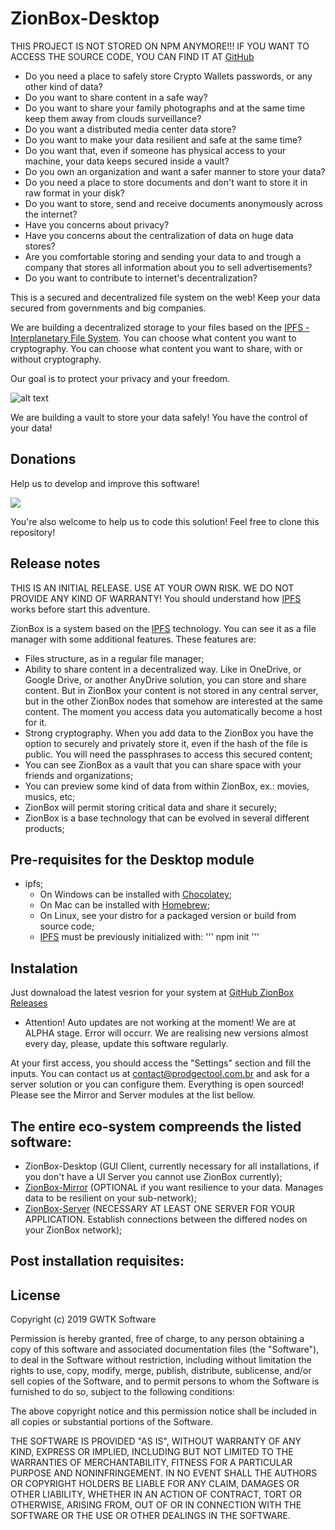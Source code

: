 # ZionBox-Desktop

THIS PROJECT IS NOT STORED ON NPM ANYMORE!!! IF YOU WANT TO ACCESS THE SOURCE CODE, YOU CAN FIND IT AT [GitHub](https://github.com/paulorieck/ZionBox-Desktop)

- Do you need a place to safely store Crypto Wallets passwords, or any other kind of data?
- Do you want to share content in a safe way?
- Do you want to share your family photographs and at the same time keep them away from clouds surveillance?
- Do you want a distributed media center data store?
- Do you want to make your data resilient and safe at the same time?
- Do you want that, even if someone has physical access to your machine, your data keeps secured inside a vault?
- Do you own an organization and want a safer manner to store your data?
- Do you need a place to store documents and don't want to store it in raw format in your disk?
- Do you want to store, send and receive documents anonymously across the internet?
- Have you concerns about privacy?
- Have you concerns about the centralization of data on huge data stores?
- Are you comfortable storing and sending your data to and trough a company that stores all information about you to sell advertisements?
- Do you want to contribute to internet's decentralization?

This is a secured and decentralized file system on the web! Keep your data secured from governments and big companies.

We are building a decentralized storage to your files based on the [IPFS - Interplanetary File System](https://ipfs.io). You can choose what content you want to cryptography. You can choose what content you want to share, with or without cryptography.

Our goal is to protect your privacy and your freedom.

![alt text](https://www.gwtk.com.br/imagens_publicas/5d53fa6669775.jpg)

We are building a vault to store your data safely! You have the control of your data!

## Donations
Help us to develop and improve this software!

[![](https://www.paypalobjects.com/en_US/i/btn/btn_donateCC_LG.gif)](https://www.paypal.com/cgi-bin/webscr?cmd=_s-xclick&hosted_button_id=BPL6U33XS9HYA)

You're also welcome to help us to code this solution! Feel free to clone this repository!

## Release notes
THIS IS AN INITIAL RELEASE. USE AT YOUR OWN RISK. WE DO NOT PROVIDE ANY KIND OF WARRANTY! You should understand how [IPFS](https://ipfs.io) works before start this adventure.

ZionBox is a system based on the [IPFS](https://ipfs.io) technology. You can see it as a file manager with some additional features. These features are:

- Files structure, as in a regular file manager;
- Ability to share content in a decentralized way. Like in OneDrive, or Google Drive, or another AnyDrive solution, you can store and share content. But in ZionBox your content is not stored in any central server, but in the other ZionBox nodes that somehow are interested at the same content. The moment you access data you automatically become a host for it.
- Strong cryptography. When you add data to the ZionBox you have the option to securely and privately store it, even if the hash of the file is public. You will need the passphrases to access this secured content;
- You can see ZionBox as a vault that you can share space with your friends and organizations;
- You can preview some kind of data from within ZionBox, ex.: movies, musics, etc;
- ZionBox will permit storing critical data and share it securely;
- ZionBox is a base technology that can be evolved in several different products;

## Pre-requisites for the Desktop module
- ipfs;
    - On Windows can be installed with [Chocolatey](https://www.chocolatey.org/);
    - On Mac can be installed with [Homebrew](https://brew.sh/);
    - On Linux, see your distro for a packaged version or build from source code;
    - [IPFS](https://ipfs.io) must be previously initialized with: 
    '''
    npm init
    '''

## Instalation
Just downaload the latest vesrion for your system at [GitHub ZionBox Releases](https://github.com/paulorieck/ZionBox-Desktop/releases)
- Attention! Auto updates are not working at the moment! We are at ALPHA stage. Error will occurr. We are realising new versions almost every day, please, update this software regularly.

At your first access, you should access the "Settings" section and fill the inputs. You can contact us at contact@prodgectool.com.br and ask for a server solution or you can configure them. Everything is open sourced! Please see the Mirror and Server modules at the list bellow.

## The entire eco-system compreends the listed software:
- ZionBox-Desktop (GUI Client, currently necessary for all installations, if you don't have a UI Server you cannot use ZionBox currently);
- [ZionBox-Mirror](https://www.npmjs.com/package/zionbox-mirror) (OPTIONAL if you want resilience to your data. Manages data to be resilient on your sub-network);
- [ZionBox-Server](https://www.npmjs.com/package/zionboxserver) (NECESSARY AT LEAST ONE SERVER FOR YOUR APPLICATION. Establish connections between the differed nodes on your ZionBox network);

## Post installation requisites:

## License
Copyright (c) 2019 GWTK Software

 Permission is hereby granted, free of charge, to any person obtaining a copy
 of this software and associated documentation files (the "Software"), to deal
 in the Software without restriction, including without limitation the rights
 to use, copy, modify, merge, publish, distribute, sublicense, and/or sell
 copies of the Software, and to permit persons to whom the Software is
 furnished to do so, subject to the following conditions:

 The above copyright notice and this permission notice shall be included in
 all copies or substantial portions of the Software.

 THE SOFTWARE IS PROVIDED "AS IS", WITHOUT WARRANTY OF ANY KIND, EXPRESS OR
 IMPLIED, INCLUDING BUT NOT LIMITED TO THE WARRANTIES OF MERCHANTABILITY,
 FITNESS FOR A PARTICULAR PURPOSE AND NONINFRINGEMENT. IN NO EVENT SHALL THE
 AUTHORS OR COPYRIGHT HOLDERS BE LIABLE FOR ANY CLAIM, DAMAGES OR OTHER
 LIABILITY, WHETHER IN AN ACTION OF CONTRACT, TORT OR OTHERWISE, ARISING FROM,
 OUT OF OR IN CONNECTION WITH THE SOFTWARE OR THE USE OR OTHER DEALINGS IN
 THE SOFTWARE.